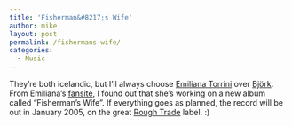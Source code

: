 ```yaml
---
title: 'Fisherman&#8217;s Wife'
author: mike
layout: post
permalink: /fishermans-wife/
categories:
  - Music
---
```

They&#8217;re both icelandic, but I&#8217;ll always choose <a target="_blank" href="http://www.emilianatorrini.com/">Emiliana Torrini</a> over <a target="_blank" href="http://www.bjork.com/">Björk</a>. From Emiliana&#8217;s <a target="_blank" href="http://www.emiliana.nu">fansite</a>, I found out that she&#8217;s working on a new album called &#8220;Fisherman&#8217;s Wife&#8221;. If everything goes as planned, the record will be out in January 2005, on the great <a target="_blank" href="http://www.roughtraderecords.com/">Rough Trade</a> label. :)